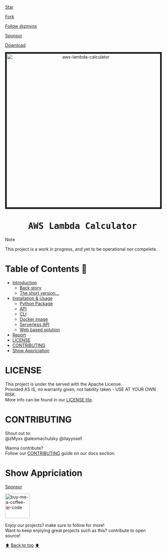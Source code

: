 <!-- Place this tag where you want the button to render. -->

<a class="github-button" href="https://github.com/zmynx/aws-lambda-calculator" data-color-scheme="no-preference: light; light: light; dark: dark;" data-icon="octicon-star" data-size="large" aria-label="Star zmynx/aws-lambda-calculator on GitHub">Star</a>

<!-- Place this tag where you want the button to render. -->

<a class="github-button" href="https://github.com/zmynx/aws-lambda-calculator/fork" data-color-scheme="no-preference: light; light: light; dark: dark;" data-icon="octicon-repo-forked" data-size="large" aria-label="Fork zmynx/aws-lambda-calculator on GitHub">Fork</a>

<!-- Place this tag where you want the button to render. -->

<a class="github-button" href="https://github.com/zmynx" data-color-scheme="no-preference: light; light: light; dark: dark;" data-size="large" aria-label="Follow @zmynx on GitHub">Follow @zmynx</a>

<!-- Place this tag where you want the button to render. -->

<a class="github-button" href="https://github.com/sponsors/zmynx" data-color-scheme="no-preference: light; light: light; dark: dark;" data-icon="octicon-heart" data-size="large" aria-label="Sponsor @zmynx on GitHub">Sponsor</a>

<!-- Place this tag where you want the button to render. -->

<a class="github-button" href="https://github.com/zmynx/aws-lambda-calculator/archive/HEAD.zip" data-color-scheme="no-preference: light; light: light; dark: dark;" data-icon="octicon-download" data-size="large" aria-label="Download zmynx/aws-lambda-calculator on GitHub">Download</a>

<a name="top"></a>

<p align="center">
<img src="./assets/assets/IMG_0416.PNG" alt="aws-lambda-calculator" height="500" width="500" border="5"/>
</p>
<h1 align="center"><samp> AWS Lambda Calculator</samp></h1>

> [!NOTE]
> This project is a work in progress, and yet to be operational nor compelete.

# Table of Contents :bookmark_tabs:

- [Introduction](#introduction)
  - [Back story](#back-story)
  - [The short version...](#the-short-version)
- [Installation & Usage](#installation--usage)
  - [Python Package](#1-python-package)
  - [API](#2-api)
  - [CLI](#3-cli)
  - [Docker image](#4-docker-image)
  - [Serverless API](#5-serverless-api)
  - [Web based solution](#6-web-based-solution)
- [Report](#octocat-report-octocat)
- [LICENSE](#license)
- [CONTRIBUTING](#contributing)
- [Show Appriciation](#show-appriciation)

# LICENSE

This project is under the served with the Apache License.\
Provided AS IS, no warranty given, not liability taken - USE AT YOUR OWN RISK.\
More info can be found in our [LICENSE file](./LICENSE).

# CONTRIBUTING

Shout out to:\
@zMyxx @alexmachulsky @itayyosef

Wanna contribute?\
Follow our [CONTRIBUTING](./assets/CONTRIBUTING) guide on our docs section.

# Show Appriciation

<!-- Place this tag where you want the button to render. -->

<a class="github-button" href="https://github.com/sponsors/zmynx" data-color-scheme="no-preference: light; light: light; dark: dark;" data-icon="octicon-heart" data-size="large" aria-label="Sponsor @zmynx on GitHub">Sponsor</a>

<img src="./assets/assets/bmc_qr.png" alt="buy-me-a-coffee-qr-code" style="width:80px;height:80px;"></a>

Enjoy our projects? make sure to follow for more!\
Want to keep enjoying great projects such as this? contribute to open source!

[:arrow_up:](#top) [Back to top](#top) [:arrow_up:](#top)
